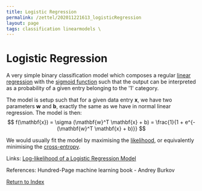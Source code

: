 ```yaml
---
title: Logistic Regression
permalink: /zettel/202011221613_logisticRegression
layout: page
tags: classification linearmodels \
---
```

# Logistic Regression

A very simple binary classification model which composes a regular [linear regression](202011221622_linearRegression) with the [sigmoid function](202011221535_sigmoidFunction) 
such that the output can be interpreted as a probability of a given entry belonging to the '1' category.

The model is setup such that for a given data entry $\mathbf{x}$, we have two parameters $\mathbf{w}$ and $\mathbf{b}$, exactly the same as we have in normal linear regression. The model
is then:
$$ f(\mathbf{x}) = \sigma (\mathbf{w}^T \mathbf{x} + b) = \frac{1}{1 + e^{-(\mathbf{w}^T \mathbf{x} + b)}} $$

We would usually fit the model by maximising the [likelihood](202011221644_likelyhoodLogisticRegression), or equivalently minimising the [cross-entropy](202103271307_crossEntropy).

Links: [Log-likelihood of a Logistic Regression Model](202011221644_likelyhoodLogisticRegression)

References: Hundred-Page machine learning book - Andrey Burkov

[Return to Index](index)